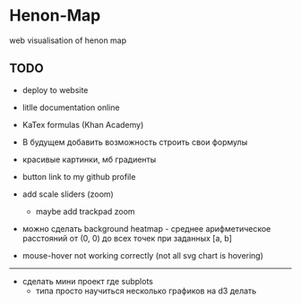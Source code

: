 # Henon-Map
web visualisation of henon map

## TODO
* deploy to website
* litlle documentation online
* KaTex formulas (Khan Academy)
* В будущем добавить возможность строить свои формулы
* красивые картинки, мб градиенты
* button link to my github profile
* add scale sliders (zoom)
	* maybe add trackpad zoom

* можно сделать background heatmap - среднее арифметическое расстояний от (0, 0) до всех точек при заданных [a, b]

* mouse-hover not working correctly (not all svg chart is hovering)

---
* сделать мини проект где subplots
	* типа просто научиться несколько графиков на d3 делать